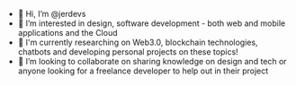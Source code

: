- 👋 Hi, I’m @jerdevs
- 👀 I’m interested in design, software development - both web and mobile applications and the Cloud
- 🌱 I'm currently researching on Web3.0, blockchain technologies, chatbots and developing personal projects on these topics!
- 💞️ I’m looking to collaborate on sharing knowledge on design and tech or anyone looking for a freelance developer to help out in their project

<!---
jerdevs/jerdevs is a ✨ special ✨ repository because its `README.md` (this file) appears on your GitHub profile.
You can click the Preview link to take a look at your changes.
--->
